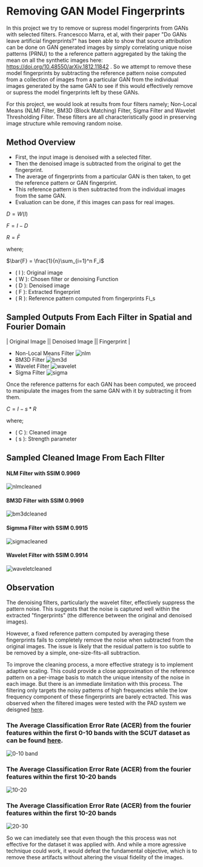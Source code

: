 # Removing GAN Model Fingerprints
In this project we try to remove or supress model fingerprints from GANs with selected filters. Francescco Marra, et al, with their paper "Do GANs leave artificial fingerprints?" has been able to show that source attribution can be done on GAN generated images by simply correlating unique noise patterns (PRNU) to the a reference pattern aggregated by the taking the mean on all the synthetic images here: https://doi.org/10.48550/arXiv.1812.11842 . So we attempt to remove these model fingerprints by subtracting the reference pattern noise computed from a collection of images from a particular GAN from the individual images generated by the same GAN to see if this would effectively remove or supress the model fingerprints left by these GANs.

For this project, we would look at results from four filters namely; Non-Local Means (NLM) Filter, BM3D (Block Matching) Filter, Sigma Filter and Wavelet Thresholding Filter. These filters are all characteristically good in preserving image structure while removing random noise.

## Method Overview
* First, the input image is denoised with a selected filter.
* Then the denoised image is subtracted from the original to get the fingerprint.
* The average of fingerprints from a particular GAN is then taken, to get the reference pattern or GAN fingerprint.
* This reference pattern is then subtracted from the individual images from the same GAN.
* Evaluation can be done, if this images can pass for real images.

$D = W(I)$

$F = I - D$
    
$R = \bar{F}$

where;

$\bar{F} = \frac{1}{n}\sum_{i=1}^n F_i$

- \( I \): Original image  
- \( W \): Chosen filter or denoising Function 
- \( D \): Denoised image   
- \( F \): Extracted fingerprint  
- \( R \): Reference pattern computed from fingerprints Fi_s

## Sampled Outputs From Each Filter in Spatial and Fourier Domain
|         Original Image       ||       Denoised Image      ||     Fingerprint      |
- Non-Local Means Filter
![nlm](disp_imgs/image.png)
- BM3D Filter
![bm3d](disp_imgs/image-1.png)
- Wavelet Filter
![wavelet](disp_imgs/image-2.png)
- Sigma Filter
![sigma](disp_imgs/image-3.png)

Once the reference patterns for each GAN has been computed, we proceed to manipulate the images from the same GAN with it by subtracting it from them.

$C = I - s * R$

where;
- \( C \): Cleaned image
- \( s \): Strength parameter 

## Sampled Cleaned Image From Each FIlter

#### NLM Filter with SSIM 0.9969
![nlmcleaned](disp_imgs/image-4.png)
#### BM3D Filter with SSIM 0.9969
![bm3dcleaned](disp_imgs/image-5.png)
#### Sigmma Filter with SSIM 0.9915
![sigmacleaned](disp_imgs/image-6.png)
#### Wavelet Filter with SSIM 0.9914
![waveletcleaned](disp_imgs/image-7.png)

## Observation
The denoising filters, particularly the wavelet filter, effectively suppress the pattern noise. This suggests that the noise is captured well within the extracted "fingerprints" (the difference between the original and denoised images).

However, a fixed reference pattern computed by averaging these fingerprints fails to completely remove the noise when subtracted from the original images. The issue is likely that the residual pattern is too subtle to be removed by a simple, one-size-fits-all subtraction.

To improve the cleaning process, a more effective strategy is to implement adaptive scaling. This could provide a close approximation of the reference pattern on a per-image basis to match the unique intensity of the noise in each image. But there is an immediate limitation with this process. The filtering only targets the noisy patterns of high frequencies while the low frequency component of these fingerprints are barely ectracted. This was observed when the filtered images were tested with the PAD system we deisgned <a href="https://github.com/njPlanck/Presentation-Attack-Detection-System.git">here</a>.

### The Average Classification Error Rate (ACER) from the fourier features within the first 0-10 bands with the SCUT dataset as can be found <a href="https://www.cosy.sbg.ac.at/~uhl/bva.html">here</a>.
![0-10 band](image.png)

### The Average Classification Error Rate (ACER) from the fourier features within the first 10-20 bands

![10-20](image-1.png)

### The Average Classification Error Rate (ACER) from the fourier features within the first 10-20 bands
![20-30](image-2.png)

So we can imediately see that even though the this process was not effective for the dataset it was applied with. And while a more agressive technique could work, it would defeat the fundamental objective, which is to remove these artifacts without altering the visual fidelity of the images.
